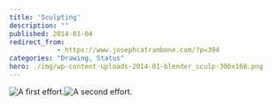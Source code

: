 ```yaml
---
title: 'Sculpting'
description: ""
published: 2014-01-04
redirect_from: 
            - https://www.josephcatrambone.com/?p=394
categories: "Drawing, Status"
hero: ./img/wp-content-uploads-2014-01-blender_sculp-300x168.png
---
```

![A first effort.](./img/wp-content-uploads-2014-01-blender_sculp-300x168.png)![A second effort.](./img/wp-content-uploads-2014-01-smug-300x247.png)
